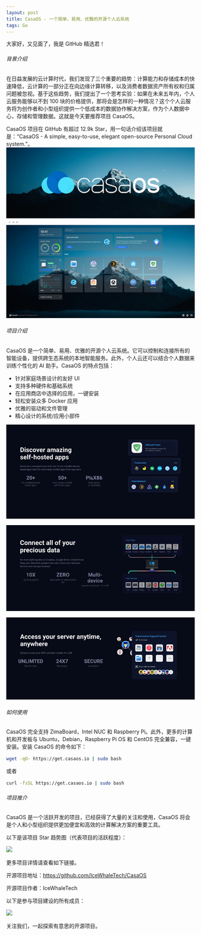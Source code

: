 ```yaml
---
layout: post
title: CasaOS - 一个简单、易用、优雅的开源个人云系统
tags: Go
---
```


大家好，又见面了，我是 GitHub 精选君！

###### 背景介绍

在日益发展的云计算时代，我们发现了三个重要的趋势：计算能力和存储成本的快速降低，云计算的一部分正在向边缘计算转移，以及消费者数据资产所有权和归属问题被忽视。基于这些趋势，我们提出了一个思考实验：如果在未来五年内，个人云服务能够以不到 100 块的价格提供，那将会是怎样的一种情况？这个个人云服务将为创作者和小型组织提供一个低成本的数据协作解决方案，作为个人数据中心，存储和管理数据。这就是今天要推荐项目 CasaOS。

CasaOS 项目在 GitHub 有超过 12.9k Star，用一句话介绍该项目就是：“CasaOS - A simple, easy-to-use, elegant open-source Personal Cloud system.”。
![](https://raw.githubusercontent.com/IceWhaleTech/logo/main/casaos/casaos_banner_twilight_blue_800x300.png)
![](https://raw.githubusercontent.com/IceWhaleTech/CasaOS/master/snapshot-light.jpg)

###### 项目介绍

CasaOS 是一个简单、易用、优雅的开源个人云系统。它可以控制和连接所有的智能设备，提供跨生态系统的本地智能服务。此外，个人云还可以结合个人数据来训练个性化的 AI 助手。CasaOS 的特点包括：

- 针对家庭场景设计的友好 UI
- 支持多种硬件和基础系统
- 在应用商店中选择的应用，一键安装
- 轻松安装众多 Docker 应用
- 优雅的驱动和文件管理
- 精心设计的系统/应用小部件

![](https://raw.githubusercontent.com/ZhuPeng/pic/master/images/compress_image-20230903222140000.png)

![](https://raw.githubusercontent.com/ZhuPeng/pic/master/images/compress_image-20230903222152195.png)

![](https://raw.githubusercontent.com/ZhuPeng/pic/master/images/compress_image-20230903222207433.png)

###### 如何使用

CasaOS 完全支持 ZimaBoard，Intel NUC 和 Raspberry Pi。此外，更多的计算机和开发板与 Ubuntu，Debian，Raspberry Pi OS 和 CentOS 完全兼容，一键安装。安装 CasaOS 的命令如下：

```bash
wget -qO- https://get.casaos.io | sudo bash
```

或者

```bash
curl -fsSL https://get.casaos.io | sudo bash
```

###### 项目推介

CasaOS 是一个活跃开发的项目，已经获得了大量的关注和使用，CasaOS 将会是个人和小型组织提供更加便宜和高效的计算解决方案的重要工具。


以下是该项目 Star 趋势图（代表项目的活跃程度）：

![](https://api.star-history.com/svg?repos=IceWhaleTech/CasaOS&type=Timeline)

更多项目详情请查看如下链接。

开源项目地址：https://github.com/IceWhaleTech/CasaOS 

开源项目作者：IceWhaleTech

以下是参与项目建设的所有成员：

![](https://contrib.rocks/image?repo=IceWhaleTech/CasaOS)

关注我们，一起探索有意思的开源项目。

